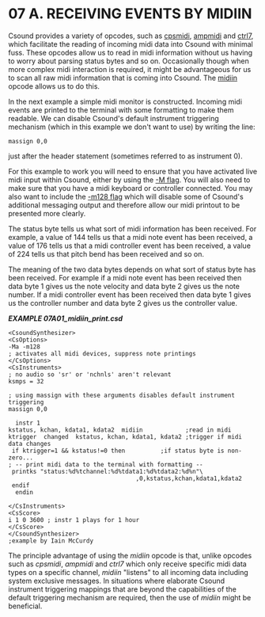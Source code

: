 07 A. RECEIVING EVENTS BY MIDIIN
================================

Csound provides a variety of opcodes, such as
[cpsmidi](https://csound.com/docs/manual/cpsmidi.html),
[ampmidi](https://csound.com/docs/manual/ampmidi.html) and
[ctrl7](https://csound.com/docs/manual/ctrl7.html), which
facilitate the reading of incoming midi data into Csound with minimal
fuss. These opcodes allow us to read in midi information without us
having to worry about parsing status bytes and so on. Occasionally
though when more complex midi interaction is required, it might be
advantageous for us to scan all raw midi information that is coming into
Csound. The
[midiin](file:///C:/Program%20Files/Csound/doc/manual/midiin.html)
opcode allows us to do this.

In the next example a simple midi monitor is constructed. Incoming midi
events are printed to the terminal with some formatting to make them
readable. We can disable Csound's default instrument triggering
mechanism (which in this example we don't want to use) by writing the
line:

    massign 0,0 

just after the header statement (sometimes referred to as instrument 0).

For this example to work you will need to ensure that you have activated
live midi input within Csound, either by using the 
[-M flag](https://csound.com/docs/manual/CommandFlagsCategory.html#FlagsCatMinusUpperM). You will also need to
make sure that you have a midi keyboard or controller connected. You may
also want to include the 
[-m128 flag](https://csound.com/docs/manual/CommandFlags.html#FlagsMinusLowerM)
which will disable some of Csound's additional messaging output and
therefore allow our midi printout to be presented more clearly.

The status byte tells us what sort of midi information has been
received. For example, a value of 144 tells us that a midi note event
has been received, a value of 176 tells us that a midi controller event
has been received, a value of 224 tells us that pitch bend has been
received and so on.

The meaning of the two data bytes depends on what sort of status byte
has been received. For example if a midi note event has been received
then data byte 1 gives us the note velocity and data byte 2 gives us the
note number. If a midi controller event has been received then data byte
1 gives us the controller number and data byte 2 gives us the controller
value. 


   ***EXAMPLE 07A01_midiin_print.csd***

~~~
<CsoundSynthesizer>
<CsOptions>
-Ma -m128
; activates all midi devices, suppress note printings
</CsOptions>
<CsInstruments>
; no audio so 'sr' or 'nchnls' aren't relevant
ksmps = 32

; using massign with these arguments disables default instrument triggering
massign 0,0

  instr 1
kstatus, kchan, kdata1, kdata2  midiin            ;read in midi
ktrigger  changed  kstatus, kchan, kdata1, kdata2 ;trigger if midi data changes
 if ktrigger=1 && kstatus!=0 then          ;if status byte is non-zero...
; -- print midi data to the terminal with formatting --
 printks "status:%d%tchannel:%d%tdata1:%d%tdata2:%d%n"\
                                    ,0,kstatus,kchan,kdata1,kdata2
 endif
  endin

</CsInstruments>
<CsScore>
i 1 0 3600 ; instr 1 plays for 1 hour
</CsScore>
</CsoundSynthesizer>
;example by Iain McCurdy
~~~

The principle advantage of using the *midiin* opcode is that, unlike
opcodes such as *cpsmidi*, *ampmidi* and *ctrl7* which only receive
specific midi data types on a specific channel, *midiin* "listens" to
all incoming data including system exclusive messages. In situations
where elaborate Csound instrument triggering mappings that are beyond
the capabilities of the default triggering mechanism are required, then
the use of *midiin* might be beneficial.
